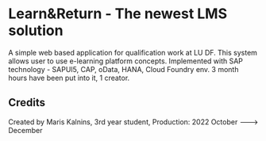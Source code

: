 # Learn&Return - The newest LMS solution

A simple web based application for qualification work at LU DF.
This system allows user to use e-learning platform concepts.
Implemented with SAP technology - SAPUI5, CAP, oData, HANA, Cloud Foundry env.
3 month hours have been put into it, 1 creator.

## Credits

Created by Maris Kalnins,
3rd year student,
Production: 2022 October ---> December
